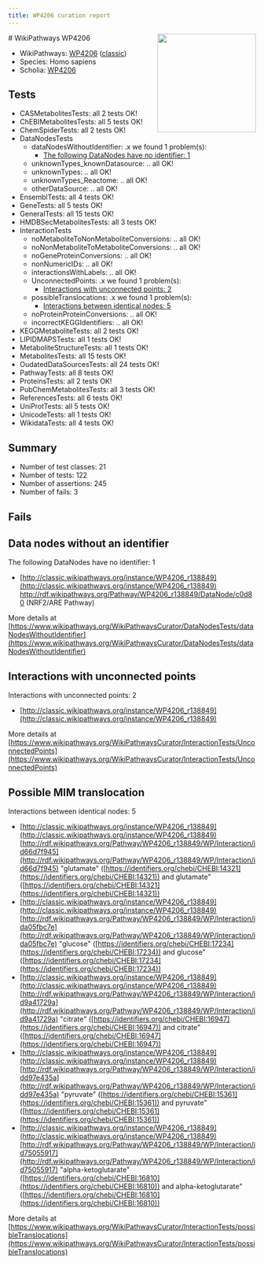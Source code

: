 ```yaml
---
title: WP4206 curation report
---
```


<img style="float: right; width: 200px" src="https://upload.wikimedia.org/wikipedia/commons/thumb/8/83/Wplogo_with_text_500.png/640px-Wplogo_with_text_500.png" />
# WikiPathways WP4206

* WikiPathways: [WP4206](https://wikipathways.org/pathways/WP4206) ([classic](https://classic.wikipathways.org/instance/WP4206))
* Species: Homo sapiens
* Scholia: [WP4206](https://scholia.toolforge.org/wikipathways/WP4206)
## Tests
* CASMetabolitesTests: all 2 tests OK!
* ChEBIMetabolitesTests: all 5 tests OK!
* ChemSpiderTests: all 2 tests OK!
* DataNodesTests
    * dataNodesWithoutIdentifier: .x we found 1 problem(s):
        * [The following DataNodes have no identifier: 1](#d2d32fa0)
    * unknownTypes_knownDatasource: .. all OK!
    * unknownTypes: .. all OK!
    * unknownTypes_Reactome: .. all OK!
    * otherDataSource: .. all OK!
* EnsemblTests: all 4 tests OK!
* GeneTests: all 5 tests OK!
* GeneralTests: all 15 tests OK!
* HMDBSecMetabolitesTests: all 3 tests OK!
* InteractionTests
    * noMetaboliteToNonMetaboliteConversions: .. all OK!
    * noNonMetaboliteToMetaboliteConversions: .. all OK!
    * noGeneProteinConversions: .. all OK!
    * nonNumericIDs: .. all OK!
    * interactionsWithLabels: .. all OK!
    * UnconnectedPoints: .x we found 1 problem(s):
        * [Interactions with unconnected points: 2](#35a61ada)
    * possibleTranslocations: .x we found 1 problem(s):
        * [Interactions between identical nodes: 5](#1c11820a)
    * noProteinProteinConversions: .. all OK!
    * incorrectKEGGIdentifiers: .. all OK!
* KEGGMetaboliteTests: all 2 tests OK!
* LIPIDMAPSTests: all 1 tests OK!
* MetaboliteStructureTests: all 1 tests OK!
* MetabolitesTests: all 15 tests OK!
* OudatedDataSourcesTests: all 24 tests OK!
* PathwayTests: all 8 tests OK!
* ProteinsTests: all 2 tests OK!
* PubChemMetabolitesTests: all 3 tests OK!
* ReferencesTests: all 6 tests OK!
* UniProtTests: all 5 tests OK!
* UnicodeTests: all 1 tests OK!
* WikidataTests: all 4 tests OK!


## Summary

* Number of test classes: 21
* Number of tests: 122
* Number of assertions: 245
* Number of fails: 3

## Fails

<a name="d2d32fa0" />

## Data nodes without an identifier

The following DataNodes have no identifier: 1

* [http://classic.wikipathways.org/instance/WP4206_r138849](http://classic.wikipathways.org/instance/WP4206_r138849) http://rdf.wikipathways.org/Pathway/WP4206_r138849/DataNode/c0d80 (NRF2/ARE Pathway)


More details at [https://www.wikipathways.org/WikiPathwaysCurator/DataNodesTests/dataNodesWithoutIdentifier](https://www.wikipathways.org/WikiPathwaysCurator/DataNodesTests/dataNodesWithoutIdentifier)

<a name="35a61ada" />

## Interactions with unconnected points

Interactions with unconnected points: 2

* [http://classic.wikipathways.org/instance/WP4206_r138849](http://classic.wikipathways.org/instance/WP4206_r138849)


More details at [https://www.wikipathways.org/WikiPathwaysCurator/InteractionTests/UnconnectedPoints](https://www.wikipathways.org/WikiPathwaysCurator/InteractionTests/UnconnectedPoints)

<a name="1c11820a" />

## Possible MIM translocation

Interactions between identical nodes: 5

* [http://classic.wikipathways.org/instance/WP4206_r138849](http://classic.wikipathways.org/instance/WP4206_r138849) [http://rdf.wikipathways.org/Pathway/WP4206_r138849/WP/Interaction/id66d7f945](http://rdf.wikipathways.org/Pathway/WP4206_r138849/WP/Interaction/id66d7f945) "glutamate" ([https://identifiers.org/chebi/CHEBI:14321](https://identifiers.org/chebi/CHEBI:14321)) and 
glutamate" ([https://identifiers.org/chebi/CHEBI:14321](https://identifiers.org/chebi/CHEBI:14321))
* [http://classic.wikipathways.org/instance/WP4206_r138849](http://classic.wikipathways.org/instance/WP4206_r138849) [http://rdf.wikipathways.org/Pathway/WP4206_r138849/WP/Interaction/ida05fbc7e](http://rdf.wikipathways.org/Pathway/WP4206_r138849/WP/Interaction/ida05fbc7e) "glucose" ([https://identifiers.org/chebi/CHEBI:17234](https://identifiers.org/chebi/CHEBI:17234)) and 
glucose" ([https://identifiers.org/chebi/CHEBI:17234](https://identifiers.org/chebi/CHEBI:17234))
* [http://classic.wikipathways.org/instance/WP4206_r138849](http://classic.wikipathways.org/instance/WP4206_r138849) [http://rdf.wikipathways.org/Pathway/WP4206_r138849/WP/Interaction/id9a41729a](http://rdf.wikipathways.org/Pathway/WP4206_r138849/WP/Interaction/id9a41729a) "citrate" ([https://identifiers.org/chebi/CHEBI:16947](https://identifiers.org/chebi/CHEBI:16947)) and 
citrate" ([https://identifiers.org/chebi/CHEBI:16947](https://identifiers.org/chebi/CHEBI:16947))
* [http://classic.wikipathways.org/instance/WP4206_r138849](http://classic.wikipathways.org/instance/WP4206_r138849) [http://rdf.wikipathways.org/Pathway/WP4206_r138849/WP/Interaction/idd97e435a](http://rdf.wikipathways.org/Pathway/WP4206_r138849/WP/Interaction/idd97e435a) "pyruvate" ([https://identifiers.org/chebi/CHEBI:15361](https://identifiers.org/chebi/CHEBI:15361)) and 
pyruvate" ([https://identifiers.org/chebi/CHEBI:15361](https://identifiers.org/chebi/CHEBI:15361))
* [http://classic.wikipathways.org/instance/WP4206_r138849](http://classic.wikipathways.org/instance/WP4206_r138849) [http://rdf.wikipathways.org/Pathway/WP4206_r138849/WP/Interaction/id75055917](http://rdf.wikipathways.org/Pathway/WP4206_r138849/WP/Interaction/id75055917) "alpha-ketoglutarate" ([https://identifiers.org/chebi/CHEBI:16810](https://identifiers.org/chebi/CHEBI:16810)) and 
alpha-ketoglutarate" ([https://identifiers.org/chebi/CHEBI:16810](https://identifiers.org/chebi/CHEBI:16810))


More details at [https://www.wikipathways.org/WikiPathwaysCurator/InteractionTests/possibleTranslocations](https://www.wikipathways.org/WikiPathwaysCurator/InteractionTests/possibleTranslocations)

